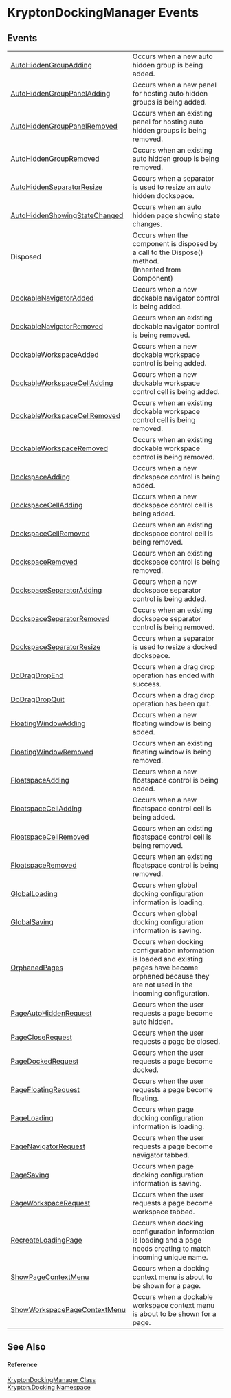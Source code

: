 # KryptonDockingManager Events




## Events
<table>
<tr>
<td><a href="576d8ab4-cbbb-4d8c-f69a-d844caf380ee.md">AutoHiddenGroupAdding</a></td>
<td>Occurs when a new auto hidden group is being added.</td></tr>
<tr>
<td><a href="328c3bdd-fc76-b364-5ca0-eb57e9535b33.md">AutoHiddenGroupPanelAdding</a></td>
<td>Occurs when a new panel for hosting auto hidden groups is being added.</td></tr>
<tr>
<td><a href="545d9ad7-0d0d-a8a4-dd4c-9f9c2e09b9d0.md">AutoHiddenGroupPanelRemoved</a></td>
<td>Occurs when an existing panel for hosting auto hidden groups is being removed.</td></tr>
<tr>
<td><a href="4a67af66-c15f-f0af-bee1-63230cef400e.md">AutoHiddenGroupRemoved</a></td>
<td>Occurs when an existing auto hidden group is being removed.</td></tr>
<tr>
<td><a href="e170f72b-d9d1-a1d6-0d6e-6ca9f93408d1.md">AutoHiddenSeparatorResize</a></td>
<td>Occurs when a separator is used to resize an auto hidden dockspace.</td></tr>
<tr>
<td><a href="36ee3318-41f1-ff79-6e7c-d6b89a9bafaa.md">AutoHiddenShowingStateChanged</a></td>
<td>Occurs when an auto hidden page showing state changes.</td></tr>
<tr>
<td>Disposed</td>
<td>Occurs when the component is disposed by a call to the Dispose() method.<br />(Inherited from Component)</td></tr>
<tr>
<td><a href="52d0bd1d-da92-c505-aba1-4a4031edf1d4.md">DockableNavigatorAdded</a></td>
<td>Occurs when a new dockable navigator control is being added.</td></tr>
<tr>
<td><a href="5b1a0c3a-3294-f69a-5acb-46b94bfa43ed.md">DockableNavigatorRemoved</a></td>
<td>Occurs when an existing dockable navigator control is being removed.</td></tr>
<tr>
<td><a href="03e4b61f-ad22-184f-a1bb-e58e688552a7.md">DockableWorkspaceAdded</a></td>
<td>Occurs when a new dockable workspace control is being added.</td></tr>
<tr>
<td><a href="afcb5e19-95b4-14f0-e2e3-eb811953877d.md">DockableWorkspaceCellAdding</a></td>
<td>Occurs when a new dockable workspace control cell is being added.</td></tr>
<tr>
<td><a href="d4716038-43b3-83eb-64b5-3918dcecd5a9.md">DockableWorkspaceCellRemoved</a></td>
<td>Occurs when an existing dockable workspace control cell is being removed.</td></tr>
<tr>
<td><a href="6db09581-2146-96a6-b905-71a185455b9d.md">DockableWorkspaceRemoved</a></td>
<td>Occurs when an existing dockable workspace control is being removed.</td></tr>
<tr>
<td><a href="edc18bbd-f752-e771-88bc-ecb9292648bc.md">DockspaceAdding</a></td>
<td>Occurs when a new dockspace control is being added.</td></tr>
<tr>
<td><a href="d91e9a37-38ca-e8bf-94db-bb505f127da0.md">DockspaceCellAdding</a></td>
<td>Occurs when a new dockspace control cell is being added.</td></tr>
<tr>
<td><a href="7655b09e-37a5-6202-62dd-32ce43cf3dca.md">DockspaceCellRemoved</a></td>
<td>Occurs when an existing dockspace control cell is being removed.</td></tr>
<tr>
<td><a href="670deaa7-174b-3e41-0368-b1dd35b59fae.md">DockspaceRemoved</a></td>
<td>Occurs when an existing dockspace control is being removed.</td></tr>
<tr>
<td><a href="6fc0585a-a89a-7beb-c2df-a2b14ab85433.md">DockspaceSeparatorAdding</a></td>
<td>Occurs when a new dockspace separator control is being added.</td></tr>
<tr>
<td><a href="211a24d2-c6d8-8528-da24-08d7b6b90b35.md">DockspaceSeparatorRemoved</a></td>
<td>Occurs when an existing dockspace separator control is being removed.</td></tr>
<tr>
<td><a href="7710562e-a9d5-bb4f-fd9f-1b8fd80fb9b9.md">DockspaceSeparatorResize</a></td>
<td>Occurs when a separator is used to resize a docked dockspace.</td></tr>
<tr>
<td><a href="52aba4b0-5848-e67d-7825-cfda0feddc4d.md">DoDragDropEnd</a></td>
<td>Occurs when a drag drop operation has ended with success.</td></tr>
<tr>
<td><a href="23751846-ecdc-0ff4-ea0f-2b8014daf27e.md">DoDragDropQuit</a></td>
<td>Occurs when a drag drop operation has been quit.</td></tr>
<tr>
<td><a href="4ca3738d-1baf-53e4-821d-25a59e6fa50d.md">FloatingWindowAdding</a></td>
<td>Occurs when a new floating window is being added.</td></tr>
<tr>
<td><a href="e4051cf5-11ed-8eaf-b43a-7ec35d7db0a4.md">FloatingWindowRemoved</a></td>
<td>Occurs when an existing floating window is being removed.</td></tr>
<tr>
<td><a href="2695dce6-0f10-fa57-9b74-e7123915299e.md">FloatspaceAdding</a></td>
<td>Occurs when a new floatspace control is being added.</td></tr>
<tr>
<td><a href="4a902334-9274-8a6a-04a0-6325f2ff41d1.md">FloatspaceCellAdding</a></td>
<td>Occurs when a new floatspace control cell is being added.</td></tr>
<tr>
<td><a href="3777f7f7-a344-ad16-6eef-db5bf2301259.md">FloatspaceCellRemoved</a></td>
<td>Occurs when an existing floatspace control cell is being removed.</td></tr>
<tr>
<td><a href="af3c9278-13bb-329b-f1a4-680e4602ed15.md">FloatspaceRemoved</a></td>
<td>Occurs when an existing floatspace control is being removed.</td></tr>
<tr>
<td><a href="ce473246-c05c-0cb2-487f-e77789c865bd.md">GlobalLoading</a></td>
<td>Occurs when global docking configuration information is loading.</td></tr>
<tr>
<td><a href="f1f23fc8-175c-5291-23cc-64c5242468c3.md">GlobalSaving</a></td>
<td>Occurs when global docking configuration information is saving.</td></tr>
<tr>
<td><a href="facdb75d-3f1e-d172-8722-ab5026674e92.md">OrphanedPages</a></td>
<td>Occurs when docking configuration information is loaded and existing pages have become orphaned because they are not used in the incoming configuration.</td></tr>
<tr>
<td><a href="6d88d079-d6be-e656-b1c9-1590094758bc.md">PageAutoHiddenRequest</a></td>
<td>Occurs when the user requests a page become auto hidden.</td></tr>
<tr>
<td><a href="4c9883f6-361c-5321-929f-b33585231b51.md">PageCloseRequest</a></td>
<td>Occurs when the user requests a page be closed.</td></tr>
<tr>
<td><a href="e1cfa76b-4f4d-0954-fb00-c90e5a802682.md">PageDockedRequest</a></td>
<td>Occurs when the user requests a page become docked.</td></tr>
<tr>
<td><a href="cd3d5108-1b19-cdab-926b-6b47ff3aeb73.md">PageFloatingRequest</a></td>
<td>Occurs when the user requests a page become floating.</td></tr>
<tr>
<td><a href="3fc45671-e331-81cc-79fe-734fda7f44ec.md">PageLoading</a></td>
<td>Occurs when page docking configuration information is loading.</td></tr>
<tr>
<td><a href="62abbcb2-ed72-33fb-7c16-08b4f97187e3.md">PageNavigatorRequest</a></td>
<td>Occurs when the user requests a page become navigator tabbed.</td></tr>
<tr>
<td><a href="6e44b716-a702-1315-e2f0-381785093f6e.md">PageSaving</a></td>
<td>Occurs when page docking configuration information is saving.</td></tr>
<tr>
<td><a href="ff40c556-cc7e-2df6-71ee-bf98e1c85289.md">PageWorkspaceRequest</a></td>
<td>Occurs when the user requests a page become workspace tabbed.</td></tr>
<tr>
<td><a href="4f7fdf0d-657a-5442-bc0b-8bd931418a78.md">RecreateLoadingPage</a></td>
<td>Occurs when docking configuration information is loading and a page needs creating to match incoming unique name.</td></tr>
<tr>
<td><a href="ffcdf0e2-e4c7-3209-1acc-8c45f14f10b7.md">ShowPageContextMenu</a></td>
<td>Occurs when a docking context menu is about to be shown for a page.</td></tr>
<tr>
<td><a href="edd9441c-41d8-a215-aecd-f28c00b6b28e.md">ShowWorkspacePageContextMenu</a></td>
<td>Occurs when a dockable workspace context menu is about to be shown for a page.</td></tr>
</table>

## See Also


#### Reference
<a href="6c9c237d-95cb-a4ce-72c6-cd7684d3287e.md">KryptonDockingManager Class</a>  
<a href="98399376-cf41-9454-4b4d-4fab2ca20bc7.md">Krypton.Docking Namespace</a>  
